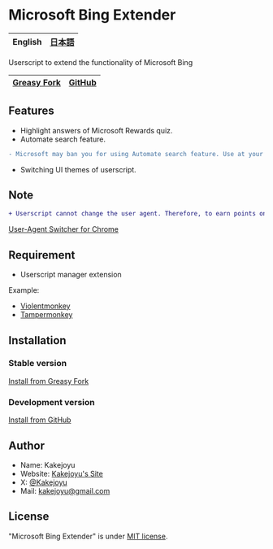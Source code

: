 # Microsoft Bing Extender

| English | [日本語](https://github.com/Kakejoyu/MicrosoftBingExtender/blob/main/README_ja.md) |
|--|--|

Userscript to extend the functionality of Microsoft Bing

| [Greasy Fork](https://greasyfork.org/scripts/482804-microsoft-bing-extender) | [GitHub](https://github.com/Kakejoyu/MicrosoftBingExtender) |
|--|--|

## Features

- Highlight answers of Microsoft Rewards quiz.
- Automate search feature.

```diff
- Microsoft may ban you for using Automate search feature. Use at your own risk. And I will not take any responsibility.
```

- Switching UI themes of userscript.

## Note

```diff
+ Userscript cannot change the user agent. Therefore, to earn points on the mobile version, please use a browser extension that changes the user agent, such as "User-Agent Switcher for Chrome".
```

[User-Agent Switcher for Chrome](https://chromewebstore.google.com/detail/user-agent-switcher-for-c/djflhoibgkdhkhhcedjiklpkjnoahfmg)

## Requirement

- Userscript manager extension

Example:

- [Violentmonkey](https://violentmonkey.github.io)
- [Tampermonkey](https://www.tampermonkey.net/)

## Installation

### Stable version

[Install from Greasy Fork](https://update.greasyfork.org/scripts/482804/Microsoft%20Bing%20Extender.user.js)

### Development version

[Install from GitHub](https://github.com/Kakejoyu/MicrosoftBingExtender/raw/main/Microsoft_Bing_Extender.user.js)

## Author

- Name: Kakejoyu
- Website: [Kakejoyu's Site](http://kakejoyu.github.io)
- X: [@Kakejoyu](https://twitter.com/Kakejoyu)
- Mail: <kakejoyu@gmail.com>

## License

"Microsoft Bing Extender" is under [MIT license](https://github.com/Kakejoyu/MicrosoftBingExtender/blob/main/LICENSE).
